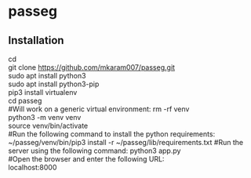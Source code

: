 # passeg
## Installation
cd  
git clone https://github.com/mkaram007/passeg.git  
sudo apt install python3  
sudo apt install python3-pip  
pip3 install virtualenv  
cd passeg  
#Will work on a generic virtual environment:
rm -rf venv  
python3 -m venv venv  
source venv/bin/activate  
#Run the following command to install the python requirements:
~/passeg/venv/bin/pip3 install -r ~/passeg/lib/requirements.txt
#Run the server using the following command:
python3 app.py  
#Open the browser and enter the following URL:  
  localhost:8000  
